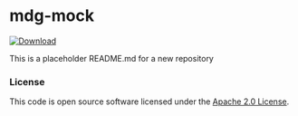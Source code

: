
# mdg-mock

 [ ![Download](https://api.bintray.com/packages/hmrc/releases/mdg-mock/images/download.svg) ](https://bintray.com/hmrc/releases/mdg-mock/_latestVersion)

This is a placeholder README.md for a new repository

### License

This code is open source software licensed under the [Apache 2.0 License]("http://www.apache.org/licenses/LICENSE-2.0.html").
